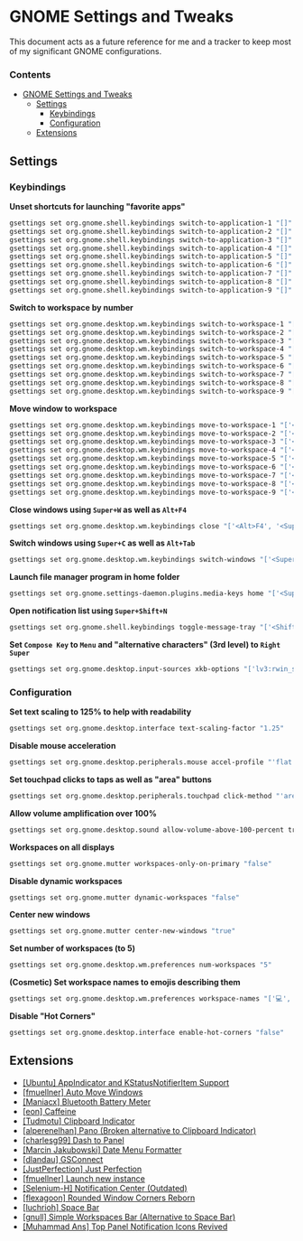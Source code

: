 # GNOME Settings and Tweaks
This document acts as a future reference for me and a tracker to keep most of my significant GNOME configurations.

### Contents
- [GNOME Settings and Tweaks](#gnome-settings-and-tweaks)
   * [Settings](#settings)
      + [Keybindings](#keybindings)
      + [Configuration](#configuration)
   * [Extensions](#extensions)

## Settings
### Keybindings
**Unset shortcuts for launching "favorite apps"**
```bash
gsettings set org.gnome.shell.keybindings switch-to-application-1 "[]"
gsettings set org.gnome.shell.keybindings switch-to-application-2 "[]"
gsettings set org.gnome.shell.keybindings switch-to-application-3 "[]"
gsettings set org.gnome.shell.keybindings switch-to-application-4 "[]"
gsettings set org.gnome.shell.keybindings switch-to-application-5 "[]"
gsettings set org.gnome.shell.keybindings switch-to-application-6 "[]"
gsettings set org.gnome.shell.keybindings switch-to-application-7 "[]"
gsettings set org.gnome.shell.keybindings switch-to-application-8 "[]"
gsettings set org.gnome.shell.keybindings switch-to-application-9 "[]"
```
**Switch to workspace by number**
```bash
gsettings set org.gnome.desktop.wm.keybindings switch-to-workspace-1 "['<Super>1']"
gsettings set org.gnome.desktop.wm.keybindings switch-to-workspace-2 "['<Super>2']"
gsettings set org.gnome.desktop.wm.keybindings switch-to-workspace-3 "['<Super>3']"
gsettings set org.gnome.desktop.wm.keybindings switch-to-workspace-4 "['<Super>4']"
gsettings set org.gnome.desktop.wm.keybindings switch-to-workspace-5 "['<Super>5']"
gsettings set org.gnome.desktop.wm.keybindings switch-to-workspace-6 "['<Super>6']"
gsettings set org.gnome.desktop.wm.keybindings switch-to-workspace-7 "['<Super>7']"
gsettings set org.gnome.desktop.wm.keybindings switch-to-workspace-8 "['<Super>8']"
gsettings set org.gnome.desktop.wm.keybindings switch-to-workspace-9 "['<Super>9']"
```
**Move window to workspace**
```bash
gsettings set org.gnome.desktop.wm.keybindings move-to-workspace-1 "['<Shift><Super>1']"
gsettings set org.gnome.desktop.wm.keybindings move-to-workspace-2 "['<Shift><Super>2']"
gsettings set org.gnome.desktop.wm.keybindings move-to-workspace-3 "['<Shift><Super>3']"
gsettings set org.gnome.desktop.wm.keybindings move-to-workspace-4 "['<Shift><Super>4']"
gsettings set org.gnome.desktop.wm.keybindings move-to-workspace-5 "['<Shift><Super>5']"
gsettings set org.gnome.desktop.wm.keybindings move-to-workspace-6 "['<Shift><Super>6']"
gsettings set org.gnome.desktop.wm.keybindings move-to-workspace-7 "['<Shift><Super>7']"
gsettings set org.gnome.desktop.wm.keybindings move-to-workspace-8 "['<Shift><Super>8']"
gsettings set org.gnome.desktop.wm.keybindings move-to-workspace-9 "['<Shift><Super>9']"
```
**Close windows using `Super+W` as well as `Alt+F4`**
```bash
gsettings set org.gnome.desktop.wm.keybindings close "['<Alt>F4', '<Super>W']"
```
**Switch windows using `Super+C` as well as `Alt+Tab`**
```bash
gsettings set org.gnome.desktop.wm.keybindings switch-windows "['<Super>c', '<Alt>Tab']"
```
**Launch file manager program in home folder**
```bash
gsettings set org.gnome.settings-daemon.plugins.media-keys home "['<Super>e']"
```
**Open notification list using `Super+Shift+N`**
```bash
gsettings set org.gnome.shell.keybindings toggle-message-tray "['<Shift><Super>n']"
```
**Set `Compose Key` to `Menu` and "alternative characters" (3rd level) to `Right Super`**
```bash
gsettings set org.gnome.desktop.input-sources xkb-options "['lv3:rwin_switch', 'compose:menu']"
```

### Configuration
**Set text scaling to 125% to help with readability**
```bash
gsettings set org.gnome.desktop.interface text-scaling-factor "1.25"
```
**Disable mouse acceleration**
```bash
gsettings set org.gnome.desktop.peripherals.mouse accel-profile "'flat'"
```
**Set touchpad clicks to taps as well as "area" buttons**
```bash
gsettings set org.gnome.desktop.peripherals.touchpad click-method "'area'"
```
**Allow volume amplification over 100%**
```bash
gsettings set org.gnome.desktop.sound allow-volume-above-100-percent true
```
**Workspaces on all displays**
```bash
gsettings set org.gnome.mutter workspaces-only-on-primary "false"
```
**Disable dynamic workspaces**
```bash
gsettings set org.gnome.mutter dynamic-workspaces "false"
```
**Center new windows**
```bash
gsettings set org.gnome.mutter center-new-windows "true"
```
**Set number of workspaces (to 5)**
```bash
gsettings set org.gnome.desktop.wm.preferences num-workspaces "5"
```
**(Cosmetic) Set workspace names to emojis describing them**
```bash
gsettings set org.gnome.desktop.wm.preferences workspace-names "['💻', '📖', '🌐', '💬', '🎞️', '⌛']"
```
**Disable "Hot Corners"**
```bash
gsettings set org.gnome.desktop.interface enable-hot-corners "false"
```

## Extensions
- [[Ubuntu] AppIndicator and KStatusNotifierItem Support](https://extensions.gnome.org/extension/615/appindicator-support/)
- [[fmuellner] Auto Move Windows](https://extensions.gnome.org/extension/16/auto-move-windows/)
- [[Maniacx] Bluetooth Battery Meter](https://extensions.gnome.org/extension/6670/bluetooth-battery-meter/)
- [[eon] Caffeine](https://extensions.gnome.org/extension/517/caffeine/)
- [[Tudmotu] Clipboard Indicator](https://extensions.gnome.org/extension/779/clipboard-indicator/)
- [[alperenelhan] Pano (Broken alternative to Clipboard Indicator)](https://extensions.gnome.org/extension/5278/pano/)
- [[charlesg99] Dash to Panel](https://extensions.gnome.org/extension/1160/dash-to-panel/)
- [[Marcin Jakubowski] Date Menu Formatter](https://extensions.gnome.org/extension/4655/date-menu-formatter/)
- [[dlandau] GSConnect](https://extensions.gnome.org/extension/1319/gsconnect/)
- [[JustPerfection] Just Perfection](https://extensions.gnome.org/extension/3843/just-perfection/)
- [[fmuellner] Launch new instance](https://extensions.gnome.org/extension/600/launch-new-instance/)
- [[Selenium-H] Notification Center (Outdated)](https://extensions.gnome.org/extension/1526/notification-centerselenium-h/)
- [[flexagoon] Rounded Window Corners Reborn](https://extensions.gnome.org/extension/7048/rounded-window-corners-reborn/)
- [[luchrioh] Space Bar](https://extensions.gnome.org/extension/5090/space-bar/)
- [[gnull] Simple Workspaces Bar (Alternative to Space Bar)](https://extensions.gnome.org/extension/6394/simple-workspaces-bar/)
- [[Muhammad Ans] Top Panel Notification Icons Revived](https://extensions.gnome.org/extension/6248/top-panel-notification-icons-revived/)